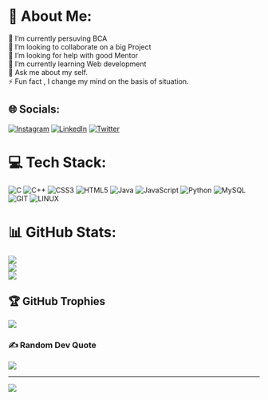 # 💫 About Me:
🔭 I’m currently persuving BCA<br>👯 I’m looking to collaborate on a big Project<br>🤝 I’m looking for help with good Mentor<br>🌱 I’m currently learning Web development<br>💬 Ask me about my self.<br>⚡ Fun fact , I change my mind on the basis of situation.


## 🌐 Socials:
[![Instagram]([[https://img.shields.io/badge/Instagram-%23E4405F.svg?logo=Instagram&logoColor=white)](https://instagram.com/https://www.instagram.com/master_code_1/]](https://www.google.com/url?sa=i&url=https%3A%2F%2Fwww.pinterest.com%2Famp%2Fpin%2F633952085023381756%2F&psig=AOvVaw0gt3dl1WLnbpYf3Dk5zvY5&ust=1700025485231000&source=images&cd=vfe&opi=89978449&ved=0CBEQjRxqFwoTCOi-uNDewoIDFQAAAAAdAAAAABAD)(https://www.instagram.com/master_code_1/)) [![LinkedIn]([https://img.shields.io/badge/LinkedIn-%230077B5.svg?logo=linkedin&logoColor=white)](https://linkedin.com/in/https://www.linkedin.com/in/akashkkumar9508/](https://www.linkedin.com/in/akashkkumar9508/)) [![Twitter]([https://img.shields.io/badge/Twitter-%231DA1F2.svg?logo=Twitter&logoColor=white)](https://twitter.com/https://twitter.com/akashkumar_9508](https://twitter.com/akashkumar_9508)) 

# 💻 Tech Stack:
![C](https://img.shields.io/badge/c-%2300599C.svg?style=for-the-badge&logo=c&logoColor=white) ![C++](https://img.shields.io/badge/c++-%2300599C.svg?style=for-the-badge&logo=c%2B%2B&logoColor=white) ![CSS3](https://img.shields.io/badge/css3-%231572B6.svg?style=for-the-badge&logo=css3&logoColor=white) ![HTML5](https://img.shields.io/badge/html5-%23E34F26.svg?style=for-the-badge&logo=html5&logoColor=white) ![Java](https://img.shields.io/badge/java-%23ED8B00.svg?style=for-the-badge&logo=openjdk&logoColor=white) ![JavaScript](https://img.shields.io/badge/javascript-%23323330.svg?style=for-the-badge&logo=javascript&logoColor=%23F7DF1E) ![Python](https://img.shields.io/badge/python-3670A0?style=for-the-badge&logo=python&logoColor=ffdd54) ![MySQL](https://img.shields.io/badge/mysql-%2300000f.svg?style=for-the-badge&logo=mysql&logoColor=white) ![GIT](https://img.shields.io/badge/Git-fc6d26?style=for-the-badge&logo=git&logoColor=white) ![LINUX](https://img.shields.io/badge/Linux-FCC624?style=for-the-badge&logo=linux&logoColor=black)
# 📊 GitHub Stats:
![](https://github-readme-stats.vercel.app/api?username=Akashkumar9508&theme=radical&hide_border=false&include_all_commits=false&count_private=false)<br/>
![](https://github-readme-streak-stats.herokuapp.com/?user=Akashkumar9508&theme=radical&hide_border=false)<br/>
![](https://github-readme-stats.vercel.app/api/top-langs/?username=Akashkumar9508&theme=radical&hide_border=false&include_all_commits=false&count_private=false&layout=compact)

## 🏆 GitHub Trophies
![](https://github-profile-trophy.vercel.app/?username=Akashkumar9508&theme=radical&no-frame=false&no-bg=true&margin-w=4)

### ✍️ Random Dev Quote
![](https://quotes-github-readme.vercel.app/api?type=horizontal&theme=radical)

---
[![](https://visitcount.itsvg.in/api?id=Akashkumar9508&icon=0&color=0)](https://visitcount.itsvg.in)

<!-- Proudly created with GPRM ( https://gprm.itsvg.in ) -->
